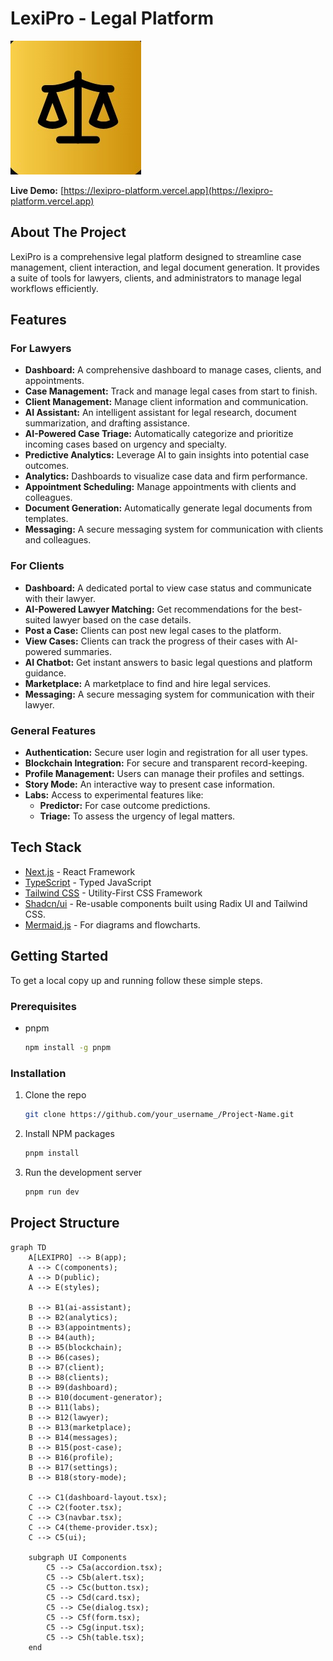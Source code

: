 # LexiPro - Legal Platform

![LexiPro Logo](public/placeholder-logo.jpg)

**Live Demo:** [https://lexipro-platform.vercel.app](https://lexipro-platform.vercel.app)

## About The Project

LexiPro is a comprehensive legal platform designed to streamline case management, client interaction, and legal document generation. It provides a suite of tools for lawyers, clients, and administrators to manage legal workflows efficiently.

## Features

### For Lawyers

*   **Dashboard:** A comprehensive dashboard to manage cases, clients, and appointments.
*   **Case Management:** Track and manage legal cases from start to finish.
*   **Client Management:** Manage client information and communication.
*   **AI Assistant:** An intelligent assistant for legal research, document summarization, and drafting assistance.
*   **AI-Powered Case Triage:** Automatically categorize and prioritize incoming cases based on urgency and specialty.
*   **Predictive Analytics:** Leverage AI to gain insights into potential case outcomes.
*   **Analytics:** Dashboards to visualize case data and firm performance.
*   **Appointment Scheduling:** Manage appointments with clients and colleagues.
*   **Document Generation:** Automatically generate legal documents from templates.
*   **Messaging:** A secure messaging system for communication with clients and colleagues.

### For Clients

*   **Dashboard:** A dedicated portal to view case status and communicate with their lawyer.
*   **AI-Powered Lawyer Matching:** Get recommendations for the best-suited lawyer based on the case details.
*   **Post a Case:** Clients can post new legal cases to the platform.
*   **View Cases:** Clients can track the progress of their cases with AI-powered summaries.
*   **AI Chatbot:** Get instant answers to basic legal questions and platform guidance.
*   **Marketplace:** A marketplace to find and hire legal services.
*   **Messaging:** A secure messaging system for communication with their lawyer.

### General Features

*   **Authentication:** Secure user login and registration for all user types.
*   **Blockchain Integration:** For secure and transparent record-keeping.
*   **Profile Management:** Users can manage their profiles and settings.
*   **Story Mode:** An interactive way to present case information.
*   **Labs:** Access to experimental features like:
    *   **Predictor:** For case outcome predictions.
    *   **Triage:** To assess the urgency of legal matters.

## Tech Stack

*   [Next.js](https://nextjs.org/) - React Framework
*   [TypeScript](https://www.typescriptlang.org/) - Typed JavaScript
*   [Tailwind CSS](https://tailwindcss.com/) - Utility-First CSS Framework
*   [Shadcn/ui](https://ui.shadcn.com/) - Re-usable components built using Radix UI and Tailwind CSS.
*   [Mermaid.js](https://mermaid-js.github.io/mermaid/#/) - For diagrams and flowcharts.

## Getting Started

To get a local copy up and running follow these simple steps.

### Prerequisites

*   pnpm
    ```sh
    npm install -g pnpm
    ```

### Installation

1.  Clone the repo
    ```sh
    git clone https://github.com/your_username_/Project-Name.git
    ```
2.  Install NPM packages
    ```sh
    pnpm install
    ```
3.  Run the development server
    ```sh
    pnpm run dev
    ```

## Project Structure

```mermaid
graph TD
    A[LEXIPRO] --> B(app);
    A --> C(components);
    A --> D(public);
    A --> E(styles);

    B --> B1(ai-assistant);
    B --> B2(analytics);
    B --> B3(appointments);
    B --> B4(auth);
    B --> B5(blockchain);
    B --> B6(cases);
    B --> B7(client);
    B --> B8(clients);
    B --> B9(dashboard);
    B --> B10(document-generator);
    B --> B11(labs);
    B --> B12(lawyer);
    B --> B13(marketplace);
    B --> B14(messages);
    B --> B15(post-case);
    B --> B16(profile);
    B --> B17(settings);
    B --> B18(story-mode);

    C --> C1(dashboard-layout.tsx);
    C --> C2(footer.tsx);
    C --> C3(navbar.tsx);
    C --> C4(theme-provider.tsx);
    C --> C5(ui);

    subgraph UI Components
        C5 --> C5a(accordion.tsx);
        C5 --> C5b(alert.tsx);
        C5 --> C5c(button.tsx);
        C5 --> C5d(card.tsx);
        C5 --> C5e(dialog.tsx);
        C5 --> C5f(form.tsx);
        C5 --> C5g(input.tsx);
        C5 --> C5h(table.tsx);
    end
